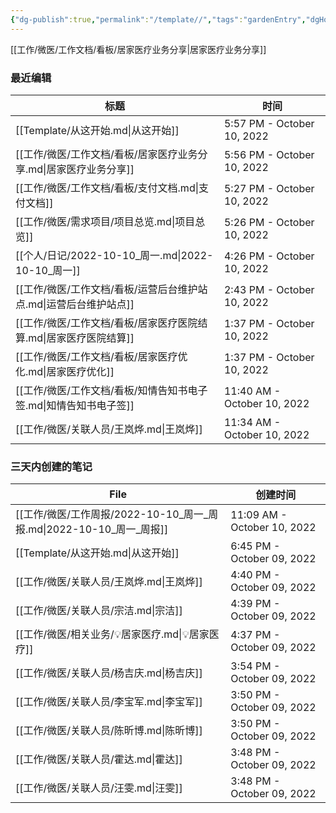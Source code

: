 ```yaml
---
{"dg-publish":true,"permalink":"/template//","tags":"gardenEntry","dgHomeLink":true,"dgPassFrontmatter":false}
---
```



[[工作/微医/工作文档/看板/居家医疗业务分享|居家医疗业务分享]]

### 最近编辑

| 标题                                        | 时间                          |
| ----------------------------------------- | --------------------------- |
| [[Template/从这开始.md\|从这开始]]                | 5:57 PM - October 10, 2022  |
| [[工作/微医/工作文档/看板/居家医疗业务分享.md\|居家医疗业务分享]]   | 5:56 PM - October 10, 2022  |
| [[工作/微医/工作文档/看板/支付文档.md\|支付文档]]           | 5:27 PM - October 10, 2022  |
| [[工作/微医/需求项目/项目总览.md\|项目总览]]              | 5:26 PM - October 10, 2022  |
| [[个人/日记/2022-10-10_周一.md\|2022-10-10_周一]] | 4:26 PM - October 10, 2022  |
| [[工作/微医/工作文档/看板/运营后台维护站点.md\|运营后台维护站点]]   | 2:43 PM - October 10, 2022  |
| [[工作/微医/工作文档/看板/居家医疗医院结算.md\|居家医疗医院结算]]   | 1:37 PM - October 10, 2022  |
| [[工作/微医/工作文档/看板/居家医疗优化.md\|居家医疗优化]]       | 1:37 PM - October 10, 2022  |
| [[工作/微医/工作文档/看板/知情告知书电子签.md\|知情告知书电子签]]   | 11:40 AM - October 10, 2022 |
| [[工作/微医/关联人员/王岚烨.md\|王岚烨]]                | 11:34 AM - October 10, 2022 |


### 三天内创建的笔记

| File                                                 | 创建时间                        |
| ---------------------------------------------------- | --------------------------- |
| [[工作/微医/工作周报/2022-10-10_周一_周报.md\|2022-10-10_周一_周报]] | 11:09 AM - October 10, 2022 |
| [[Template/从这开始.md\|从这开始]]                           | 6:45 PM - October 09, 2022  |
| [[工作/微医/关联人员/王岚烨.md\|王岚烨]]                           | 4:40 PM - October 09, 2022  |
| [[工作/微医/关联人员/宗洁.md\|宗洁]]                             | 4:39 PM - October 09, 2022  |
| [[工作/微医/相关业务/💡居家医疗.md\|💡居家医疗]]                     | 4:37 PM - October 09, 2022  |
| [[工作/微医/关联人员/杨吉庆.md\|杨吉庆]]                           | 3:54 PM - October 09, 2022  |
| [[工作/微医/关联人员/李宝军.md\|李宝军]]                           | 3:50 PM - October 09, 2022  |
| [[工作/微医/关联人员/陈昕博.md\|陈昕博]]                           | 3:50 PM - October 09, 2022  |
| [[工作/微医/关联人员/霍达.md\|霍达]]                             | 3:48 PM - October 09, 2022  |
| [[工作/微医/关联人员/汪雯.md\|汪雯]]                             | 3:48 PM - October 09, 2022  |

